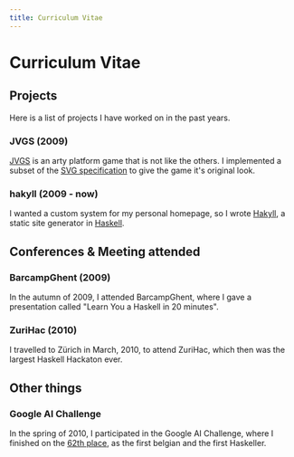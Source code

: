 ```yaml
---
title: Curriculum Vitae
---
```


# Curriculum Vitae

## Projects

Here is a list of projects I have worked on in the past years.

### JVGS (2009)

[JVGS] is an arty platform game that is not like the others. I implemented a
subset of the [SVG specification] to give the game it's original look.

[jvgs]: http://jvgs.sf.net/
[SVG specification]: http://www.w3.org/Graphics/SVG/

### hakyll (2009 - now)

I wanted a custom system for my personal homepage, so I wrote [Hakyll], a static
site generator in [Haskell]. 

[Hakyll]: http://jaspervdj.be/hakyll
[Haskell]: http://haskell.org/

## Conferences & Meeting attended

### BarcampGhent (2009)

In the autumn of 2009, I attended BarcampGhent, where I gave a presentation
called "Learn You a Haskell in 20 minutes".

### ZuriHac (2010)

I travelled to Zürich in March, 2010, to attend ZuriHac, which then was the
largest Haskell Hackaton ever.

## Other things

### Google AI Challenge

In the spring of 2010, I participated in the Google AI Challenge, where I
finished on the [62th place], as the first belgian and the first Haskeller.

[62th place]: $root/posts/2010-03-01-my-tron-bot.html
